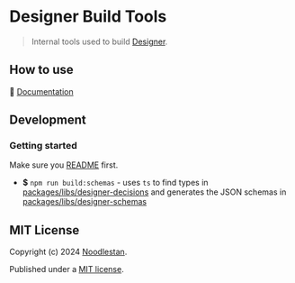 # Designer Build Tools

> Internal tools used to build [Designer](https://designer-docs.noodlestan.org/).

## How to use

📖 [Documentation](https://designer-docs.noodlestan.org/)

## Development

### Getting started

Make sure you [README](../../../README.md) first.

- **$** `npm run build:schemas` - uses `ts` to find types in [packages/libs/designer-decisions](/packages/libs/designer-decisions) and generates the JSON schemas in [packages/libs/designer-schemas](/packages/libs/designer-schemas)

## MIT License

Copyright (c) 2024 [Noodlestan](https://noodlestan.org/).

Published under a [MIT license](https://noodlestan.mit-license.org/).
